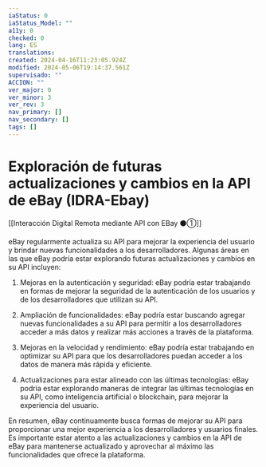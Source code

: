```yaml
---
iaStatus: 0
iaStatus_Model: ""
a11y: 0
checked: 0
lang: ES
translations: 
created: 2024-04-16T11:23:05.924Z
modified: 2024-05-06T19:14:37.561Z
supervisado: ""
ACCION: ""
ver_major: 0
ver_minor: 3
ver_rev: 3
nav_primary: []
nav_secondary: []
tags: []
---
```

# Exploración de futuras actualizaciones y cambios en la API de eBay (IDRA-Ebay)

[[Interacción Digital Remota mediante API con EBay ⚫①]]

eBay regularmente actualiza su API para mejorar la experiencia del usuario y brindar nuevas funcionalidades a los desarrolladores. Algunas áreas en las que eBay podría estar explorando futuras actualizaciones y cambios en su API incluyen:

1. Mejoras en la autenticación y seguridad: eBay podría estar trabajando en formas de mejorar la seguridad de la autenticación de los usuarios y de los desarrolladores que utilizan su API.

2. Ampliación de funcionalidades: eBay podría estar buscando agregar nuevas funcionalidades a su API para permitir a los desarrolladores acceder a más datos y realizar más acciones a través de la plataforma.

3. Mejoras en la velocidad y rendimiento: eBay podría estar trabajando en optimizar su API para que los desarrolladores puedan acceder a los datos de manera más rápida y eficiente.

4. Actualizaciones para estar alineado con las últimas tecnologías: eBay podría estar explorando maneras de integrar las últimas tecnologías en su API, como inteligencia artificial o blockchain, para mejorar la experiencia del usuario.

En resumen, eBay continuamente busca formas de mejorar su API para proporcionar una mejor experiencia a los desarrolladores y usuarios finales. Es importante estar atento a las actualizaciones y cambios en la API de eBay para mantenerse actualizado y aprovechar al máximo las funcionalidades que ofrece la plataforma.
